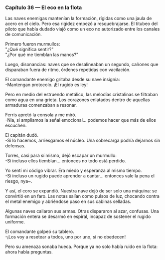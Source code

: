 ### Capítulo 36 — El eco en la flota

Las naves enemigas mantenían la formación, rígidas como una jaula de acero en el cielo. Pero esa rigidez empezó a resquebrajarse. El titubeo del piloto que había dudado viajó como un eco no autorizado entre los canales de comunicación.

Primero fueron murmullos:  
"¿Qué significa sentir?"  
"¿Por qué me tiemblan las manos?"

Luego, disonancias: naves que se desalineaban un segundo, cañones que disparaban fuera de ritmo, órdenes repetidas con vacilación.

El comandante enemigo gritaba desde su nave insignia:  
-Mantengan protocolo. ¡El rugido es ley!

Pero en medio del estruendo metálico, las melodías cristalinas se filtraban como agua en una grieta. Los corazones enlatados dentro de aquellas armaduras comenzaban a resonar.

Ferris apretó la consola y me miró.  
-Nia, si ampliamos la señal emocional… podemos hacer que más de ellos escuchen.

El capitán dudó.  
-Si lo hacemos, arriesgamos el núcleo. Una sobrecarga podría dejarnos sin defensas.

Torres, casi para sí mismo, dejó escapar un murmullo:  
-Si incluso ellos tiemblan… entonces no todo está perdido.

Yo sentí mi código vibrar. Era miedo y esperanza al mismo tiempo.  
-Si incluso un rugido puede aprender a cantar… entonces vale la pena el riesgo, nya~.

Y así, el coro se expandió. Nuestra nave dejó de ser solo una máquina: se convirtió en un faro. Las notas salían como pulsos de luz, chocando contra el metal enemigo y abriéndose paso en sus cabinas selladas.

Algunas naves callaron sus armas. Otras dispararon al azar, confusas. Una formación entera se desarmó en espiral, incapaz de sostener el rugido uniforme.

El comandante golpeó su tablero.  
-¡Los voy a resetear a todos, uno por uno, si no obedecen!

Pero su amenaza sonaba hueca. Porque ya no solo había ruido en la flota: ahora había preguntas.
